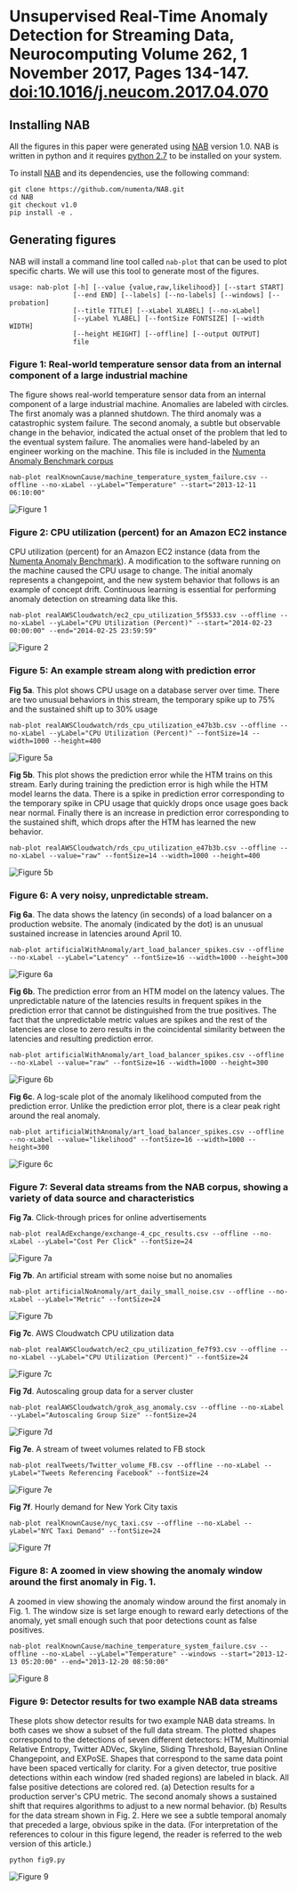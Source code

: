 # Unsupervised Real-Time Anomaly Detection for Streaming Data, Neurocomputing Volume 262, 1 November 2017, Pages 134-147.<br>[doi:10.1016/j.neucom.2017.04.070][1]

Installing NAB
--------------
All the figures in this paper were generated using [NAB][2] version 1.0. NAB is written in python and it requires [python 2.7][3] to be installed on your system.

To install [NAB][2] and its dependencies, use the following command:

```
git clone https://github.com/numenta/NAB.git
cd NAB
git checkout v1.0
pip install -e .
```


Generating figures
------------------

NAB will install a command line tool called `nab-plot` that can be used to plot specific charts. We will use this tool to generate most of the figures.

```
usage: nab-plot [-h] [--value {value,raw,likelihood}] [--start START]
                [--end END] [--labels] [--no-labels] [--windows] [--probation]
                [--title TITLE] [--xLabel XLABEL] [--no-xLabel]
                [--yLabel YLABEL] [--fontSize FONTSIZE] [--width WIDTH]
                [--height HEIGHT] [--offline] [--output OUTPUT]
                file
```

### Figure 1: Real-world temperature sensor data from an internal component of a large industrial machine

The figure shows real-world temperature sensor data from an internal component of a large industrial machine. Anomalies are labeled with circles. The first anomaly was a planned shutdown. The third anomaly was a catastrophic system failure. The second anomaly, a subtle but observable change in the behavior, indicated the actual onset of the problem that led to the eventual system failure. The anomalies were hand-labeled by an engineer working on the machine. This file is included in the [Numenta Anomaly Benchmark corpus][2]
```
nab-plot realKnownCause/machine_temperature_system_failure.csv --offline --no-xLabel --yLabel="Temperature" --start="2013-12-11 06:10:00"
```
![Figure 1](figures/fig1.png)

### Figure 2: CPU utilization (percent) for an Amazon EC2 instance

CPU utilization (percent) for an Amazon EC2 instance (data from the [Numenta Anomaly Benchmark][2]). A modification to the software running on the machine caused the CPU usage to change. The initial anomaly represents a changepoint, and the new system behavior that follows is an example of concept drift. Continuous learning is essential for performing anomaly detection on streaming data like this.
```
nab-plot realAWSCloudwatch/ec2_cpu_utilization_5f5533.csv --offline --no-xLabel --yLabel="CPU Utilization (Percent)" --start="2014-02-23 00:00:00" --end="2014-02-25 23:59:59"
```
![Figure 2](figures/fig2.png)


### Figure 5: An example stream along with prediction error

**Fig 5a**. This plot shows CPU usage on a database server over time. There are two unusual behaviors in this stream, the temporary spike up to 75% and the sustained shift up to 30% usage
```
nab-plot realAWSCloudwatch/rds_cpu_utilization_e47b3b.csv --offline --no-xLabel --yLabel="CPU Utilization (Percent)" --fontSize=14 --width=1000 --height=400
```
![Figure 5a](figures/fig5a.png)

**Fig 5b**. This plot shows the prediction error while the HTM trains on this stream. Early during training the prediction error is high while the HTM model learns the data. There is a spike in prediction error corresponding to the temporary spike in CPU usage that quickly drops once usage goes back near normal. Finally there is an increase in prediction error corresponding to the sustained shift, which drops after the HTM has learned the new behavior.
```
nab-plot realAWSCloudwatch/rds_cpu_utilization_e47b3b.csv --offline --no-xLabel --value="raw" --fontSize=14 --width=1000 --height=400
```
![Figure 5b](figures/fig5b.png)


### Figure 6: A very noisy, unpredictable stream.

**Fig 6a**. The data shows the latency (in seconds) of a load balancer on a production website. The anomaly (indicated by the dot) is an unusual sustained increase in latencies around April 10.
```
nab-plot artificialWithAnomaly/art_load_balancer_spikes.csv --offline --no-xLabel --yLabel="Latency" --fontSize=16 --width=1000 --height=300
```
![Figure 6a](figures/fig6a.png)

**Fig 6b**. The prediction error from an HTM model on the latency values. The unpredictable nature of the latencies results in frequent spikes in the prediction error that cannot be distinguished from the true positives. The fact that the unpredictable metric values are spikes and the rest of the latencies are close to zero results in the coincidental similarity between the latencies and resulting prediction error.
```
nab-plot artificialWithAnomaly/art_load_balancer_spikes.csv --offline --no-xLabel --value="raw" --fontSize=16 --width=1000 --height=300
```
![Figure 6b](figures/fig6b.png)

**Fig 6c**. A log-scale plot of the anomaly likelihood computed from the prediction error. Unlike the prediction error plot, there is a clear peak right around the real anomaly.
```
nab-plot artificialWithAnomaly/art_load_balancer_spikes.csv --offline --no-xLabel --value="likelihood" --fontSize=16 --width=1000 --height=300
```
![Figure 6c](figures/fig6c.png)


### Figure 7: Several data streams from the NAB corpus, showing a variety of data source and characteristics

**Fig 7a**. Click-through prices for online advertisements
```
nab-plot realAdExchange/exchange-4_cpc_results.csv --offline --no-xLabel --yLabel="Cost Per Click" --fontSize=24
```
![Figure 7a](figures/fig7a.png)

**Fig 7b**. An artificial stream with some noise but no anomalies
```
nab-plot artificialNoAnomaly/art_daily_small_noise.csv --offline --no-xLabel --yLabel="Metric" --fontSize=24
```
![Figure 7b](figures/fig7b.png)

**Fig 7c**. AWS Cloudwatch CPU utilization data
```
nab-plot realAWSCloudwatch/ec2_cpu_utilization_fe7f93.csv --offline --no-xLabel --yLabel="CPU Utilization (Percent)" --fontSize=24
```
![Figure 7c](figures/fig7c.png)

**Fig 7d**. Autoscaling group data for a server cluster
```
nab-plot realAWSCloudwatch/grok_asg_anomaly.csv --offline --no-xLabel --yLabel="Autoscaling Group Size" --fontSize=24
```
![Figure 7d](figures/fig7d.png)

**Fig 7e**. A stream of tweet volumes related to FB stock
```
nab-plot realTweets/Twitter_volume_FB.csv --offline --no-xLabel --yLabel="Tweets Referencing Facebook" --fontSize=24
```
![Figure 7e](figures/fig7e.png)

**Fig 7f**. Hourly demand for New York City taxis
```
nab-plot realKnownCause/nyc_taxi.csv --offline --no-xLabel --yLabel="NYC Taxi Demand" --fontSize=24
```
![Figure 7f](figures/fig7f.png)


### Figure 8: A zoomed in view showing the anomaly window around the first anomaly in Fig. 1.

A zoomed in view showing the anomaly window around the first anomaly in Fig. 1. The window size is set large enough to reward early detections of the anomaly, yet small enough such that poor detections count as false positives.
```
nab-plot realKnownCause/machine_temperature_system_failure.csv --offline --no-xLabel --yLabel="Temperature" --windows --start="2013-12-13 05:20:00" --end="2013-12-20 08:50:00"
```
![Figure 8](figures/fig8.png)


### Figure 9: Detector results for two example NAB data streams

These plots show detector results for two example NAB data streams. In both cases we show a subset of the full data stream. The plotted shapes correspond to the detections of seven different detectors: HTM, Multinomial Relative Entropy, Twitter ADVec, Skyline, Sliding Threshold, Bayesian Online Changepoint, and EXPoSE. Shapes that correspond to the same data point have been spaced vertically for clarity. For a given detector, true positive detections within each window (red shaded regions) are labeled in black. All false positive detections are colored red. (a) Detection results for a production server's CPU metric. The second anomaly shows a sustained shift that requires algorithms to adjust to a new normal behavior. (b) Results for the data stream shown in Fig. 2. Here we see a subtle temporal anomaly that preceded a large, obvious spike in the data. (For interpretation of the references to colour in this figure legend, the reader is referred to the web version of this article.)

```
python fig9.py
```

![Figure 9](figures/fig9.png)


[1]: https://doi.org/10.1016/j.neucom.2017.04.070
[2]: https://github.com/numenta/NAB/tree/v1.0
[3]: https://www.python.org/downloads
